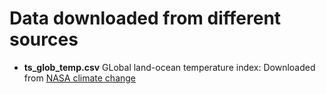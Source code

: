 # Data downloaded from different sources
- **ts_glob_temp.csv**
GLobal land-ocean temperature index: Downloaded from [NASA climate change](https://climate.nasa.gov/vital-signs/global-temperature/)
